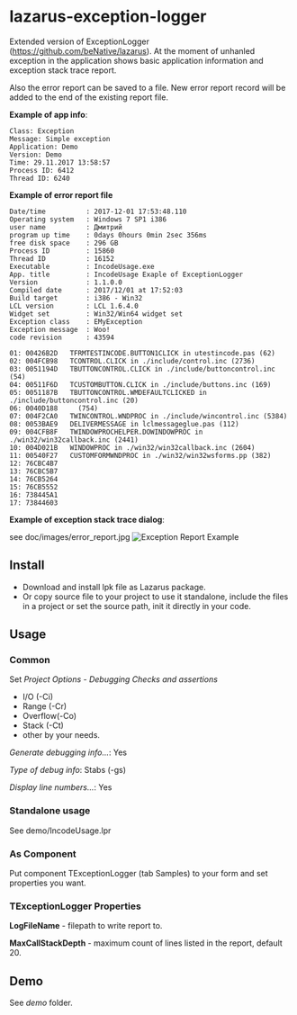 # lazarus-exception-logger
Extended version of ExceptionLogger (https://github.com/beNative/lazarus).
At the moment of unhanled exception in the application shows basic application 
information and exception stack trace report. 

Also the error report can be saved to a file. New error report record will be 
added to the end of the existing report file.

**Example of app info**:

    Class: Exception
    Message: Simple exception
    Application: Demo
    Version: Demo
    Time: 29.11.2017 13:58:57
    Process ID: 6412
    Thread ID: 6240
    
**Example of error report file**

    Date/time          : 2017-12-01 17:53:48.110
    Operating system   : Windows 7 SP1 i386
    user name          : Дмитрий
    program up time    : 0days 0hours 0min 2sec 356ms
    free disk space    : 296 GB
    Process ID         : 15860
    Thread ID          : 16152
    Executable         : IncodeUsage.exe
    App. title         : IncodeUsage Exaple of ExceptionLogger
    Version            : 1.1.0.0
    Compiled date      : 2017/12/01 at 17:52:03
    Build target       : i386 - Win32
    LCL version        : LCL 1.6.4.0
    Widget set         : Win32/Win64 widget set
    Exception class    : EMyException
    Exception message  : Woo!
    code revision      : 43594

    01: 00426B2D   TFRMTESTINCODE.BUTTON1CLICK in utestincode.pas (62)
    02: 004FCB98   TCONTROL.CLICK in ./include/control.inc (2736)
    03: 0051194D   TBUTTONCONTROL.CLICK in ./include/buttoncontrol.inc (54)
    04: 00511F6D   TCUSTOMBUTTON.CLICK in ./include/buttons.inc (169)
    05: 0051187B   TBUTTONCONTROL.WMDEFAULTCLICKED in ./include/buttoncontrol.inc (20)
    06: 0040D188     (754)
    07: 004F2CA0   TWINCONTROL.WNDPROC in ./include/wincontrol.inc (5384)
    08: 0053BAE9   DELIVERMESSAGE in lclmessageglue.pas (112)
    09: 004CFB8F   TWINDOWPROCHELPER.DOWINDOWPROC in ./win32/win32callback.inc (2441)
    10: 004D021B   WINDOWPROC in ./win32/win32callback.inc (2604)
    11: 00540F27   CUSTOMFORMWNDPROC in ./win32/win32wsforms.pp (382)
    12: 76CBC4B7     
    13: 76CBC5B7     
    14: 76CB5264     
    15: 76CB5552     
    16: 738445A1     
    17: 73844603 

    
**Example of exception stack trace dialog**:

see doc/images/error_report.jpg
![Exception Report Example](https://raw.githubusercontent.com/r3code/lazarus-exception-logger/master/doc/images/error_report.jpg)

## Install 

* Download and install lpk file as Lazarus package.
* Or copy source file to your project to use it standalone, include the files in a project or set the source path, init it directly in your code.

## Usage

### Common

Set *Project Options - Debugging* 
*Checks and assertions*
 
* I/O (-Ci)
* Range (-Cr)
* Overflow(-Co)
* Stack (-Ct)
* other by your needs.

*Generate debugging info...*: Yes

*Type of debug info*: Stabs (-gs)

*Display line numbers...*: Yes

### Standalone usage

See demo/IncodeUsage.lpr

### As Component

Put component TExceptionLogger (tab Samples) to your form and set properties you want.

### TExceptionLogger Properties 

**LogFileName** - filepath to write report to.

**MaxCallStackDepth** - maximum count of lines listed in the report, default 20.

## Demo 

See *demo* folder.



